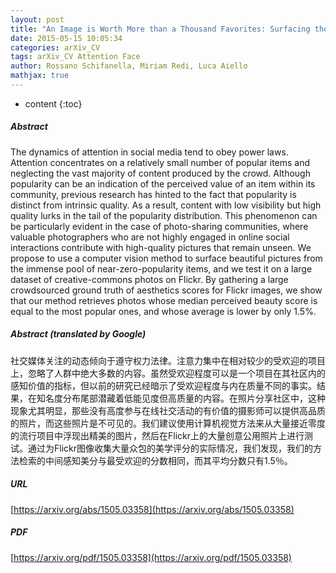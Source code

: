 ```yaml
---
layout: post
title: "An Image is Worth More than a Thousand Favorites: Surfacing the Hidden Beauty of Flickr Pictures"
date: 2015-05-15 10:05:34
categories: arXiv_CV
tags: arXiv_CV Attention Face
author: Rossano Schifanella, Miriam Redi, Luca Aiello
mathjax: true
---
```


* content
{:toc}

##### Abstract
The dynamics of attention in social media tend to obey power laws. Attention concentrates on a relatively small number of popular items and neglecting the vast majority of content produced by the crowd. Although popularity can be an indication of the perceived value of an item within its community, previous research has hinted to the fact that popularity is distinct from intrinsic quality. As a result, content with low visibility but high quality lurks in the tail of the popularity distribution. This phenomenon can be particularly evident in the case of photo-sharing communities, where valuable photographers who are not highly engaged in online social interactions contribute with high-quality pictures that remain unseen. We propose to use a computer vision method to surface beautiful pictures from the immense pool of near-zero-popularity items, and we test it on a large dataset of creative-commons photos on Flickr. By gathering a large crowdsourced ground truth of aesthetics scores for Flickr images, we show that our method retrieves photos whose median perceived beauty score is equal to the most popular ones, and whose average is lower by only 1.5%.

##### Abstract (translated by Google)
社交媒体关注的动态倾向于遵守权力法律。注意力集中在相对较少的受欢迎的项目上，忽略了人群中绝大多数的内容。虽然受欢迎程度可以是一个项目在其社区内的感知价值的指标，但以前的研究已经暗示了受欢迎程度与内在质量不同的事实。结果，在知名度分布尾部潜藏着低能见度但高质量的内容。在照片分享社区中，这种现象尤其明显，那些没有高度参与在线社交活动的有价值的摄影师可以提供高品质的照片，而这些照片是不可见的。我们建议使用计算机视觉方法来从大量接近零度的流行项目中浮现出精美的图片，然后在Flickr上的大量创意公用照片上进行测试。通过为Flickr图像收集大量众包的美学评分的实际情况，我们发现，我们的方法检索的中间感知美分与最受欢迎的分数相同，而其平均分数只有1.5％。

##### URL
[https://arxiv.org/abs/1505.03358](https://arxiv.org/abs/1505.03358)

##### PDF
[https://arxiv.org/pdf/1505.03358](https://arxiv.org/pdf/1505.03358)

